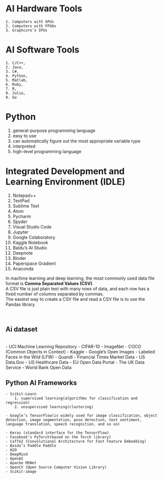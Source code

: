 # AI Hardware Tools
    1. Computers with GPUs
    2. Computers with FPGAs
    3. Graphcore’s IPUs

# AI Software Tools
    1. C/C++,
    2. Java, 
    3. C#, 
    4. Python, 
    5. Matlab, 
    6. Ruby, 
    7. R, 
    8. Julia, 
    9. Go
# Python
1. general-­purpose programming language
2. easy to use
3. can automatically figure out the most appropriate variable type
4. interpreted
5. high-level programming language

# Integrated Development and Learning Environment (IDLE)
1. Notepad++
2. TextPad
3. Sublime Text
4. Atom
5. Pycharm
6. Spyder
7. Visual Studio Code
8. Jupyter
9. Google Colaboratory
10. Kaggle Notebook
11. Baidu’s AI Studio
12. Deepnote
13. Binder
14. Paperspace Gradient
15. Anaconda 

In machine learning and deep learning, the most commonly used data file format is **Comma Separated Values (CSV)**.
<br>
A CSV file is just plain text with many rows of data, and each row has a fixed number of columns separated by commas.
<br>
The easiest way to create a CSV file and read a CSV file is to use the Pandas library.

<br>

## Ai dataset

<br>
    - UCI Machine Learning Repository
    - CIFAR-­10
    - ImageNet
    - COCO (Common Objects in Context)
    - Kaggle
    - Google’s Open Images
    - Labeled Faces in the Wild (LFW)
    - Quandl
    - Financial Times Market Data
    - US Data.Gov
    - US Healthcare Data
    - EU Open Data Portal
    - The UK Data Service
    - World Bank Open Data

## Python AI Frameworks
    - Scikit-­Learn
        1. supervised learning(algorithms for classification and regression)
        2. unsupervised learning(clustering)

    - Google’s TensorFlow(is widely used for image classification, object detection, image segmentation, pose detection, text sentiment, language translation, speech recognition, and so on)       

    - Keras (standard interface for the TensorFlow)
    - Facebook’s PyTorch(based on the Torch library)
    - Caffe2 (Convolutional Architecture for Fast Feature Embedding)
    - Baidu’s Paddle Paddle
    - H2O
    - DeepMind
    - OpenAI
    - Apache MXNet
    - OpenCV (Open Source Computer Vision Library)
    - Scikit-­image 
